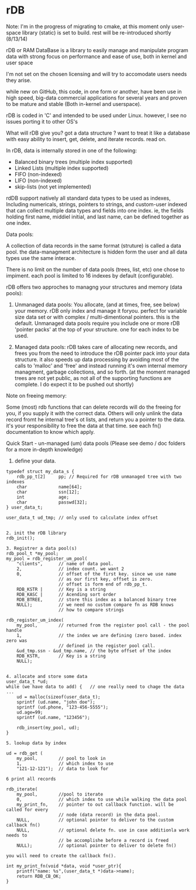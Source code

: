 rDB
===

Note: I'm in the progress of migrating to cmake, at this moment only user-space library (static) is set to build. rest will be re-introduced shortly (8/13/14)


rDB or RAM DataBase is a library to easily manage and manipulate program data with strong focus on performance and ease of use, both in kernel and user space

I'm not set on the chosen licensing and will try to accomodate users needs they arise.

while new on GitHub, this code, in one form or another, have been use in high speed, big-data commercial applications for several years and proven to be mature and stable (Both in-kernel and userspace).

rDB is coded in 'C' and intended to be used under Linux. however, I see no issues porting it to other OS's

What will rDB give you? got a data structure ? want to treat it like a database with easy ability to insert, get, delete, and iterate records. read on.

In rDB, data is internally stored in one of the following:

* Balanced binary trees (multiple index supported)
* Linked Lists          (multiple index supported)
* FIFO                  (non-indexed)
* LIFO                  (non-indexed)
* skip-lists			(not yet implemented)

rdDB support natively all standard data types to be used as indexes, Including numericals, strings, pointers to strings, and custom-user indexed that can collect multiple data types and fields into one index. ie, the fields holding first name, middiel initial, and last name, can be defined together as one index.

Data pools:

A collection of data records in the same format (struture) is called a data pool. the data-managment architecture is hidden form the user and all data types use the same interace.

There is no limit on the number of data pools (trees, list, etc) one chose to impiment. each pool is limited to 16 indexes by default (configurable).

 
rDB offers two approches to managng your structures and memory (data pools):

1) Unmanaged data pools: 
   You allocate, (and at times, free, see below) your memory. rDB only index and manage it foryou. perfect for variable size data set or with complex / multi-dimentional pointers. this is the default.
   Unmanaged data pools require you include one or more rDB 'pointer packs' at the top of your structure. one for each index to be used.

2) Managed data pools:
   rDB takes care of allocating new records, and frees you from the need to introduce the rDB pointer pack into your data structure. it also speeds up data processing by avoiding most of the calls to 'malloc' and 'free' and instead running it's own internal memory managment, garbage collections, and so forth.
   (at the moment managed trees are not yet public, as not all of the supporting functions are complete. I do expect it to be pushed out shortly)

Note on freeing memory:

Some (most) rdb functions that can delete records will do the freeing for you, if you supply it with the correct data.
Others will only unlink the data record fromt he internal tree's ot lists, and return you a pointer to the data. it's your responsibility to free the data at that time. see each fn() documentation to know which apply.


Quick Start - un-managed (um) data pools (Please see demo / doc folders for a more in-depth knowledge)

1. define your data.
```
typedef struct my_data_s {
    rdb_pp_t[2]     pp; // Required for rDB unmanaged tree with two indexes
    char            name[64];
    char            ssn[12];
    int             age;
    char            passwd[32];
} user_data_t;

user_data_t ud_tmp; // only used to calculate index offset


2. init the rDB library
rdb_init();

3. Registrer a data pool(s)
rdb_pool_t *my_pool;
my_pool = rdb_register_um_pool(
	"clients", 		// name of data pool. 
	2,  			// index count. we want 2
	0, 				// offset of the first key. since we use name
					// as our first key, offset is zero. 
					// offset is form end of rdb_pp_t.
	RDB_KSTR |		// Key is a string
	RDB_KASC | 		// Acending sort order
	RDB_BTREE,		// store this index as a balanced binary tree
	NULL); 			// we need no custom compare fn as RDB knows 
					// how to compare strings

rdb_register_um_index(
	my_pool, 		// returned from the register pool call - the pool handle
	1,				// the index we are defining (zero based. index zero was 
					// defined in the register pool call.
	&ud_tmp.ssn - &ud_tmp.name, // the byte offset of the index
	RDB_KSTR,		// Key is a string
	NULL);


4. allocate and store some data
user_data_t *ud;
while (we have data to add) { 	// one really need to chage the data ...
	ud = malloc(sizeof(user_data_t);
	sprintf (ud.name, "john doe");
	sprintf (ud.phone, "123-456-5555");
	ud.age=99;
	sprintf (ud.name, "123456"); 

	rdb_insert(my_pool, ud);
}

5. lookup data by index

ud = rdb_get (
	my_pool, 		// pool to look in
	1,				// which index to use
	"121-12-121");	// data to look for

6 print all records

rdb_iterate(
	my_pool, 		//pool to iterate
	0,				// which index to use while walking the data pool
	my_print_fn,	// pointer to out callback function. will be called for every 
					// node (data record) in the data pool.
	NULL,			// optional pointer to deliver to the custom callback fn()
	NULL,			// optional delete fn. use in case additionla work needs to 
					// be accomplishe before a record is freed
	NULL);			// optional pointer to deliver to delete fn()

you will need to create the callback fn().

int my_print_fn(void *data, void *user_ptr){
	printf("name: %s",(user_data_t *)data->name);
	return RDB_CB_OK;
}
```
